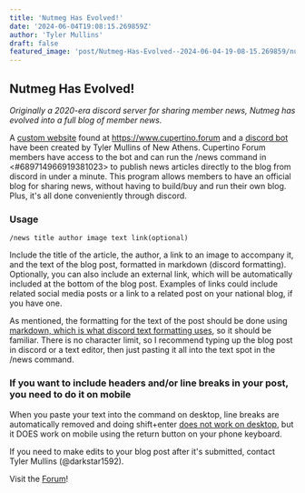 ```yaml
---
title: 'Nutmeg Has Evolved!'
date: '2024-06-04T19:08:15.269859Z'
author: 'Tyler Mullins'
draft: false
featured_image: 'post/Nutmeg-Has-Evolved--2024-06-04-19-08-15.269859/nutmeg_logo_Nero_AI_Standard.webp'
---
```


## Nutmeg Has Evolved!
*Originally a 2020-era discord server for sharing member news, Nutmeg has evolved into a full blog of member news.*

A [custom website](https://github.com/CupertinoAlliance/CupertinoAlliance.github.io) found at https://www.cupertino.forum and a [discord bot](https://github.com/NewAthensGov/DiscordBlog) have been created by Tyler Mullins of New Athens. Cupertino Forum members have access to the bot and can run the /news command in <#689714966919381023> to publish news articles directly to the blog from discord in under a minute.
This program allows members to have an official blog for sharing news, without having to build/buy and run their own blog. Plus, it's all done conveniently through discord.

### Usage
`/news title author image text link(optional)`

Include the title of the article, the author, a link to an image to accompany it, and the text of the blog post, formatted in markdown (discord formatting). Optionally, you can also include an external link, which will be automatically included at the bottom of the blog post. Examples of links could include related social media posts or a link to a related post on your national blog, if you have one.

As mentioned, the formatting for the text of the post should be done using [markdown, which is what discord text formatting uses](https://support.discord.com/hc/en-us/articles/210298617-Markdown-Text-101-Chat-Formatting-Bold-Italic-Underline), so it should be familiar. There is no character limit, so I recommend typing up the blog post in discord or a text editor, then just pasting it all into the text spot in the /news command.

### If you want to include headers and/or line breaks in your post, you need to do it on mobile
When you paste your text into the command on desktop, line breaks are automatically removed and doing shift+enter [does not work on desktop](https://github.com/discord/discord-api-docs/issues/2381), but it DOES work on mobile using the return button on your phone keyboard. 

If you need to make edits to your blog post after it's submitted, contact Tyler Mullins (@darkstar1592).

Visit the [Forum](https://discord.cupertinoalliance.com)!


